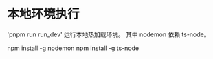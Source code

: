 


# 本地环境执行

'pnpm run run_dev' 运行本地热加载环境。 其中  nodemon 依赖 ts-node。

npm install -g nodemon
npm install -g ts-node